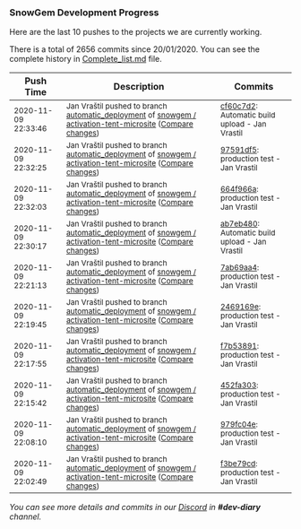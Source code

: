 
### SnowGem Development Progress

Here are the last 10 pushes to the projects we are currently working.

There is a total of 2656 commits since 20/01/2020. You can see the complete history in
 [Complete_list.md](Complete_list.md) file.

| Push Time | Description | Commits |
| --- | --- | --- |
| <sub>2020-11-09 22:33:46</sub> | <sub>Jan Vraštil pushed to branch [automatic\_deployment](https://gitlab.com/snowgem/activation-tent-microsite/commits/automatic_deployment) of [snowgem / activation\-tent\-microsite](https://gitlab.com/snowgem/activation-tent-microsite) ([Compare changes](https://gitlab.com/snowgem/activation-tent-microsite/compare/97591df5529b91663be793759f0c62d8f0650f01...cf60c7d27216301891d1fb27b267251bdcf3cec8))</sub> | <sub>[cf60c7d2](https://gitlab.com/snowgem/activation-tent-microsite/-/commit/cf60c7d27216301891d1fb27b267251bdcf3cec8): Automatic build upload - Jan Vrastil</sub> |
| <sub>2020-11-09 22:32:25</sub> | <sub>Jan Vraštil pushed to branch [automatic\_deployment](https://gitlab.com/snowgem/activation-tent-microsite/commits/automatic_deployment) of [snowgem / activation\-tent\-microsite](https://gitlab.com/snowgem/activation-tent-microsite) ([Compare changes](https://gitlab.com/snowgem/activation-tent-microsite/compare/664f966aacd9e361fdd111a5d5135f87fc31c578...97591df5529b91663be793759f0c62d8f0650f01))</sub> | <sub>[97591df5](https://gitlab.com/snowgem/activation-tent-microsite/-/commit/97591df5529b91663be793759f0c62d8f0650f01): production test - Jan Vrastil</sub> |
| <sub>2020-11-09 22:32:03</sub> | <sub>Jan Vraštil pushed to branch [automatic\_deployment](https://gitlab.com/snowgem/activation-tent-microsite/commits/automatic_deployment) of [snowgem / activation\-tent\-microsite](https://gitlab.com/snowgem/activation-tent-microsite) ([Compare changes](https://gitlab.com/snowgem/activation-tent-microsite/compare/ab7eb480af50c0086d099b558e0a4ce0dff8c6cc...664f966aacd9e361fdd111a5d5135f87fc31c578))</sub> | <sub>[664f966a](https://gitlab.com/snowgem/activation-tent-microsite/-/commit/664f966aacd9e361fdd111a5d5135f87fc31c578): production test - Jan Vrastil</sub> |
| <sub>2020-11-09 22:30:17</sub> | <sub>Jan Vraštil pushed to branch [automatic\_deployment](https://gitlab.com/snowgem/activation-tent-microsite/commits/automatic_deployment) of [snowgem / activation\-tent\-microsite](https://gitlab.com/snowgem/activation-tent-microsite) ([Compare changes](https://gitlab.com/snowgem/activation-tent-microsite/compare/7ab69aa4dec16afda0565d309b97c095c4a8126c...ab7eb480af50c0086d099b558e0a4ce0dff8c6cc))</sub> | <sub>[ab7eb480](https://gitlab.com/snowgem/activation-tent-microsite/-/commit/ab7eb480af50c0086d099b558e0a4ce0dff8c6cc): Automatic build upload - Jan Vrastil</sub> |
| <sub>2020-11-09 22:21:13</sub> | <sub>Jan Vraštil pushed to branch [automatic\_deployment](https://gitlab.com/snowgem/activation-tent-microsite/commits/automatic_deployment) of [snowgem / activation\-tent\-microsite](https://gitlab.com/snowgem/activation-tent-microsite) ([Compare changes](https://gitlab.com/snowgem/activation-tent-microsite/compare/2469169efdbf887ef1d944bb41f6293d1c6a114e...7ab69aa4dec16afda0565d309b97c095c4a8126c))</sub> | <sub>[7ab69aa4](https://gitlab.com/snowgem/activation-tent-microsite/-/commit/7ab69aa4dec16afda0565d309b97c095c4a8126c): production test - Jan Vrastil</sub> |
| <sub>2020-11-09 22:19:45</sub> | <sub>Jan Vraštil pushed to branch [automatic\_deployment](https://gitlab.com/snowgem/activation-tent-microsite/commits/automatic_deployment) of [snowgem / activation\-tent\-microsite](https://gitlab.com/snowgem/activation-tent-microsite) ([Compare changes](https://gitlab.com/snowgem/activation-tent-microsite/compare/f7b5389121e7c0d228c5b0c04a3930b064b18bda...2469169efdbf887ef1d944bb41f6293d1c6a114e))</sub> | <sub>[2469169e](https://gitlab.com/snowgem/activation-tent-microsite/-/commit/2469169efdbf887ef1d944bb41f6293d1c6a114e): production test - Jan Vrastil</sub> |
| <sub>2020-11-09 22:17:55</sub> | <sub>Jan Vraštil pushed to branch [automatic\_deployment](https://gitlab.com/snowgem/activation-tent-microsite/commits/automatic_deployment) of [snowgem / activation\-tent\-microsite](https://gitlab.com/snowgem/activation-tent-microsite) ([Compare changes](https://gitlab.com/snowgem/activation-tent-microsite/compare/452fa303c9d5d42615f42b48656be39622692f34...f7b5389121e7c0d228c5b0c04a3930b064b18bda))</sub> | <sub>[f7b53891](https://gitlab.com/snowgem/activation-tent-microsite/-/commit/f7b5389121e7c0d228c5b0c04a3930b064b18bda): production test - Jan Vrastil</sub> |
| <sub>2020-11-09 22:15:42</sub> | <sub>Jan Vraštil pushed to branch [automatic\_deployment](https://gitlab.com/snowgem/activation-tent-microsite/commits/automatic_deployment) of [snowgem / activation\-tent\-microsite](https://gitlab.com/snowgem/activation-tent-microsite) ([Compare changes](https://gitlab.com/snowgem/activation-tent-microsite/compare/979fc04e8c3635b6f36e07a9fd09848aadd3136d...452fa303c9d5d42615f42b48656be39622692f34))</sub> | <sub>[452fa303](https://gitlab.com/snowgem/activation-tent-microsite/-/commit/452fa303c9d5d42615f42b48656be39622692f34): production test - Jan Vrastil</sub> |
| <sub>2020-11-09 22:08:10</sub> | <sub>Jan Vraštil pushed to branch [automatic\_deployment](https://gitlab.com/snowgem/activation-tent-microsite/commits/automatic_deployment) of [snowgem / activation\-tent\-microsite](https://gitlab.com/snowgem/activation-tent-microsite) ([Compare changes](https://gitlab.com/snowgem/activation-tent-microsite/compare/f3be79cda4b45f0077f10de8228407d46ddf3816...979fc04e8c3635b6f36e07a9fd09848aadd3136d))</sub> | <sub>[979fc04e](https://gitlab.com/snowgem/activation-tent-microsite/-/commit/979fc04e8c3635b6f36e07a9fd09848aadd3136d): production test - Jan Vrastil</sub> |
| <sub>2020-11-09 22:02:49</sub> | <sub>Jan Vraštil pushed to branch [automatic\_deployment](https://gitlab.com/snowgem/activation-tent-microsite/commits/automatic_deployment) of [snowgem / activation\-tent\-microsite](https://gitlab.com/snowgem/activation-tent-microsite) ([Compare changes](https://gitlab.com/snowgem/activation-tent-microsite/compare/9f9685764e32cad3646821d18e385a3d1333391e...f3be79cda4b45f0077f10de8228407d46ddf3816))</sub> | <sub>[f3be79cd](https://gitlab.com/snowgem/activation-tent-microsite/-/commit/f3be79cda4b45f0077f10de8228407d46ddf3816): production test - Jan Vrastil</sub> |

_You can see more details and commits in our [Discord](https://discord.gg/zumGnbg) in **#dev-diary** channel._
